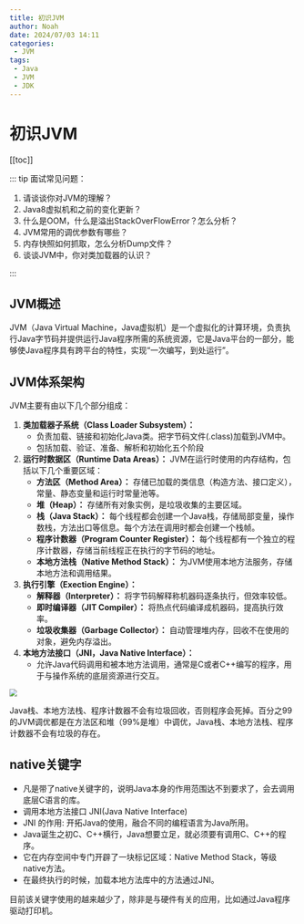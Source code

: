 ```yaml
---
title: 初识JVM
author: Noah
date: 2024/07/03 14:11
categories: 
 - JVM
tags:
 - Java
 - JVM
 - JDK
---
```


# 初识JVM
[[toc]]

::: tip 面试常见问题：

1. 请谈谈你对JVM的理解？
2. Java8虚拟机和之前的变化更新？
3. 什么是OOM，什么是溢出StackOverFlowError？怎么分析？
4. JVM常用的调优参数有哪些？
5. 内存快照如何抓取，怎么分析Dump文件？
6. 谈谈JVM中，你对类加载器的认识？

:::

## JVM概述
JVM（Java Virtual Machine，Java虚拟机）是一个虚拟化的计算环境，负责执行Java字节码并提供运行Java程序所需的系统资源，它是Java平台的一部分，能够使Java程序具有跨平台的特性，实现“一次编写，到处运行”。

## JVM体系架构

JVM主要有由以下几个部分组成：

1. **类加载器子系统（Class Loader Subsystem）：**
   - 负责加载、链接和初始化Java类。把字节码文件(.class)加载到JVM中。
   - 包括加载、验证、准备、解析和初始化五个阶段
2. **运行时数据区（Runtime Data Areas）：**
   JVM在运行时使用的内存结构，包括以下几个重要区域：
   - **方法区（Method Area）：** 存储已加载的类信息（构造方法、接口定义），常量、静态变量和运行时常量池等。
   - **堆（Heap）：** 存储所有对象实例，是垃圾收集的主要区域。
   - **栈（Java Stack）：** 每个线程都会创建一个Java栈，存储局部变量，操作数栈，方法出口等信息。每个方法在调用时都会创建一个栈帧。
   - **程序计数器（Program Counter Register）：** 每个线程都有一个独立的程序计数器，存储当前线程正在执行的字节码的地址。
   - **本地方法栈（Native Method Stack）：** 为JVM使用本地方法服务，存储本地方法和调用结果。
3. **执行引擎（Exection Engine）：**
   - **解释器（Interpreter）：** 将字节码解释称机器码逐条执行，但效率较低。
   - **即时编译器（JIT Compiler）：** 将热点代码编译成机器码，提高执行效率。
   - **垃圾收集器（Garbage Collector）：** 自动管理堆内存，回收不在使用的对象，避免内存溢出。
4. **本地方法接口（JNI，Java Native Interface）：**
   - 允许Java代码调用和被本地方法调用，通常是C或者C++编写的程序，用于与操作系统的底层资源进行交互。



<img src="https://raw.githubusercontent.com/Noah2Y/img/main/blog/20240703145327.png" style="zoom:80%;" />

Java栈、本地方法栈、程序计数器不会有垃圾回收，否则程序会死掉。百分之99的JVM调优都是在方法区和堆（99%是堆）中调优，Java栈、本地方法栈、程序计数器不会有垃圾的存在。

## native关键字

- 凡是带了native关键字的，说明Java本身的作用范围达不到要求了，会去调用底层C语言的库。
- 调用本地方法接口 JNI(Java Native Interface)
- JNI 的作用: 开拓Java的使用，融合不同的编程语言为Java所用。
- Java诞生之初C、C++横行，Java想要立足，就必须要有调用C、C++的程序。
- 它在内存空间中专门开辟了一块标记区域：Native Method Stack，等级native方法。
- 在最终执行的时候，加载本地方法库中的方法通过JNI。

目前该关键字使用的越来越少了，除非是与硬件有关的应用，比如通过Java程序驱动打印机。

